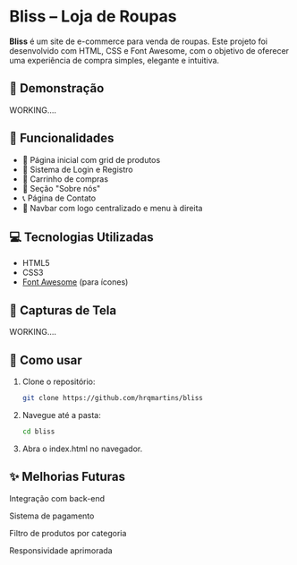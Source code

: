 
# Bliss – Loja de Roupas

**Bliss** é um site de e-commerce para venda de roupas. Este projeto foi desenvolvido com HTML, CSS e Font Awesome, com o objetivo de oferecer uma experiência de compra simples, elegante e intuitiva.

## 🔗 Demonstração

WORKING....

## 📌 Funcionalidades

- 🛒 Página inicial com grid de produtos
- 👤 Sistema de Login e Registro
- 🧾 Carrinho de compras
- 🏢 Seção "Sobre nós"
- 📞 Página de Contato
- 🧭 Navbar com logo centralizado e menu à direita

## 💻 Tecnologias Utilizadas

- HTML5
- CSS3
- [Font Awesome](https://fontawesome.com/) (para ícones)

## 📸 Capturas de Tela

WORKING....

## 🚀 Como usar

1. Clone o repositório:
   ```bash
   git clone https://github.com/hrqmartins/bliss
2. Navegue até a pasta:
   ```bash
   cd bliss
3. Abra o index.html no navegador.

## ✨ Melhorias Futuras
Integração com back-end

Sistema de pagamento

Filtro de produtos por categoria

Responsividade aprimorada






